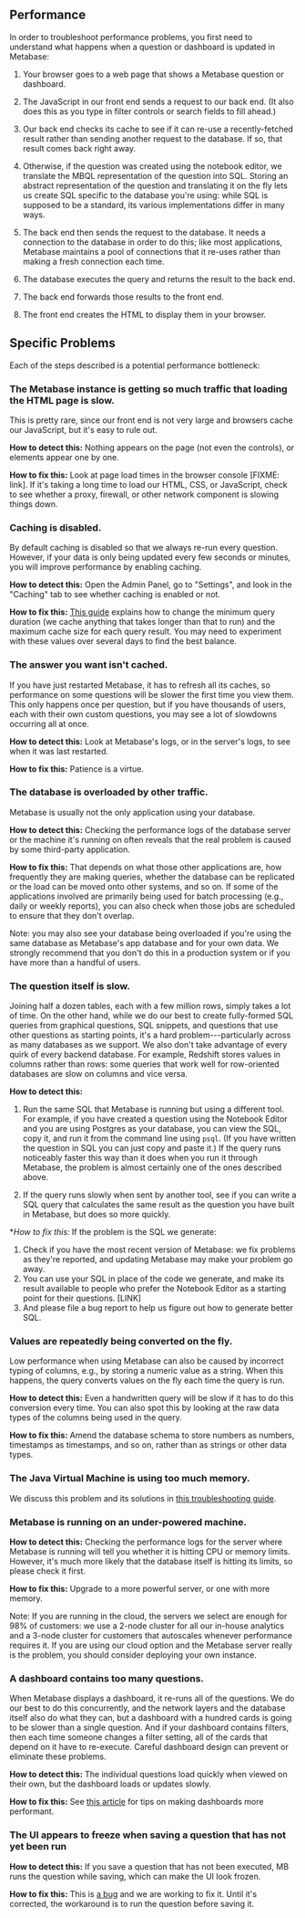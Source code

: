 ## Performance

In order to troubleshoot performance problems, you first need to understand what happens when a question or dashboard is updated in Metabase:

1. Your browser goes to a web page that shows a Metabase question or dashboard.

2. The JavaScript in our front end sends a request to our back end. (It also does this as you type in filter controls or search fields to fill ahead.)

3. Our back end checks its cache to see if it can re-use a recently-fetched result rather than sending another request to the database. If so, that result comes back right away.

4. Otherwise, if the question was created using the notebook editor, we translate the MBQL representation of the question into SQL. Storing an abstract representation of the question and translating it on the fly lets us create SQL specific to the database you're using: while SQL is supposed to be a standard, its various implementations differ in many ways.

5. The back end then sends the request to the database. It needs a connection to the database in order to do this; like most applications, Metabase maintains a pool of connections that it re-uses rather than making a fresh connection each time.

6. The database executes the query and returns the result to the back end.

7. The back end forwards those results to the front end.

8. The front end creates the HTML to display them in your browser.

## Specific Problems

Each of the steps described is a potential performance bottleneck:

### The Metabase instance is getting so much traffic that loading the HTML page is slow.

This is pretty rare, since our front end is not very large and browsers cache our JavaScript, but it's easy to rule out.

**How to detect this:** Nothing appears on the page (not even the controls), or elements appear one by one.

**How to fix this:** Look at page load times in the browser console [FIXME: link]. If it's taking a long time to load our HTML, CSS, or JavaScript, check to see whether a proxy, firewall, or other network component is slowing things down.

### Caching is disabled.

By default caching is disabled so that we always re-run every question. However, if your data is only being updated every few seconds or minutes, you will improve performance by enabling caching.

**How to detect this:** Open the Admin Panel, go to "Settings", and look in the "Caching" tab to see whether caching is enabled or not.

**How to fix this:** [This guide][admin-caching] explains how to change the minimum query duration (we cache anything that takes longer than that to run) and the maximum cache size for each query result. You may need to experiment with these values over several days to find the best balance.

### The answer you want isn't cached.

If you have just restarted Metabase, it  has to refresh all its caches, so performance on some questions will be slower the first time you view them. This only happens once per question, but if you have thousands of users, each with their own custom questions, you may see a lot of slowdowns occurring all at once.

**How to detect this:** Look at Metabase's logs, or in the server's logs, to see when it was last restarted.

**How to fix this:** Patience is a virtue.

### The database is overloaded by other traffic.

Metabase is usually not the only application using your database.

**How to detect this:** Checking the performance logs of the database server or the machine it's running on often reveals that the real problem is caused by some third-party application.

**How to fix this:** That depends on what those other applications are, how frequently they are making queries, whether the database can be replicated or the load can be moved onto other systems, and so on. If some of the applications involved are primarily being used for batch processing (e.g., daily or weekly reports), you can also check when those jobs are scheduled to ensure that they don't overlap.

Note: you may also see your database being overloaded if you're using the same database as Metabase's app database and for your own data. We strongly recommend that you don't do this in a production system or if you have more than a handful of users.

### The question itself is slow.

Joining half a dozen tables, each with a few million rows, simply takes a lot of time. On the other hand, while we do our best to create fully-formed SQL queries from graphical questions, SQL snippets, and questions that use other questions as starting points, it's a hard problem---particularly across as many databases as we support. We also don't take advantage of every quirk of every backend database. For example, Redshift stores values in columns rather than rows: some queries that work well for row-oriented databases are slow on columns and vice versa.

**How to detect this:**

1. Run the same SQL that Metabase is running but using a different tool. For example, if you have created a question using the Notebook Editor and you are using Postgres as your database, you can view the SQL, copy it, and run it from the command line using `psql`. (If you have written the question in SQL you can just copy and paste it.) If the query runs noticeably faster this way than it does when you run it through Metabase, the problem is almost certainly one of the ones described above.

2. If the query runs slowly when sent by another tool, see if you can write a SQL query that calculates the same result as the question you have built in Metabase, but does so more quickly.

**How to fix this:* If the problem is the SQL we generate:

1. Check if you have the most recent version of Metabase: we fix problems as they're reported, and updating Metabase may make your problem go away.
2. You can use your SQL in place of the code we generate, and make its result available to people who prefer the Notebook Editor as a starting point for their questions. [LINK]
3. And please file a bug report to help us figure out how to generate better SQL.

### Values are repeatedly being converted on the fly.

Low performance when using Metabase can also be caused by incorrect typing of columns, e.g., by storing a numeric value as a string.  When this happens, the query converts values on the fly each time the query is run.

**How to detect this:** Even a handwritten query will be slow if it has to do this conversion every time. You can also spot this by looking at the raw data types of the columns being used in the query.

**How to fix this:** Amend the database schema to store numbers as numbers, timestamps as timestamps, and so on, rather than as strings or other data types.

### The Java Virtual Machine is using too much memory.

We discuss this problem and its solutions in [this troubleshooting guide](./running.md).

### Metabase is running on an under-powered machine.

**How to detect this:** Checking the performance logs for the server where Metabase is running will tell you whether it is hitting CPU or memory limits. However, it's much more likely that the database itself is hitting its limits, so please check it first.

**How to fix this:** Upgrade to a more powerful server, or one with more memory.

Note: If you are running in the cloud, the servers we select are enough for 98% of customers: we use a 2-node cluster for all our in-house analytics and a 3-node cluster for customers that autoscales whenever performance requires it. If you are using our cloud option and the Metabase server really is the problem, you should consider deploying your own instance.

### A dashboard contains too many questions.

When Metabase displays a dashboard, it re-runs all of the questions. We do our best to do this concurrently, and the network layers and the database itself also do what they can, but a dashboard with a hundred cards is going to be slower than a single question. And if your dashboard contains filters, then each time someone changes a filter setting, all of the cards that depend on it have to re-execute. Careful dashboard design can prevent or eliminate these problems.

**How to detect this:** The individual questions load quickly when viewed on their own, but the dashboard loads or updates slowly.

**How to fix this:** See [this article][faster-dashboards] for tips on making dashboards more performant.

### The UI appears to freeze when saving a question that has not yet been run

**How to detect this:** If you save a question that has not been executed, MB runs the question while saving, which can make the UI look frozen.

**How to fix this:** This is [a bug](https://github.com/metabase/metabase/issues/14957) and we are working to fix it. Until it's corrected, the workaround is to run the question before saving it.

[admin-caching]: ../administration-guide/14-caching.html
[faster-dashboards]: /learn/administration/making-dashboards-faster.html

